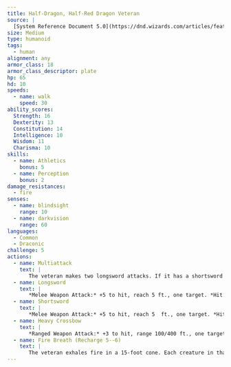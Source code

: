 ```yaml
---
title: Half-Dragon, Half-Red Dragon Veteran
source: |
  [System Reference Document 5.0](https://dnd.wizards.com/articles/features/systems-reference-document-srd)
size: Medium
type: humanoid
tags:
  - human
alignment: any
armor_class: 18
armor_class_descriptor: plate
hp: 65
hd: 10
speeds:
  - name: walk
    speed: 30
ability_scores:
  Strength: 16
  Dexterity: 13
  Constitution: 14
  Intelligence: 10
  Wisdom: 11
  Charisma: 10
skills:
  - name: Athletics
    bonus: 5
  - name: Perception
    bonus: 2
damage_resistances:
  - fire
senses:
  - name: blindsight
    range: 10
  - name: darkvision
    range: 60
languages:
  - Common
  - Draconic
challenge: 5
actions:
  - name: Multiattack
    text: |
       The veteran makes two longsword attacks. If it has a shortsword drawn, it can also make a shortsword attack.
  - name: Longsword
    text: |
       *Melee Weapon Attack:* +5 to hit, reach 5 ft., one target. *Hit:* 7 (1d8 + 3) slashing damage, or 8 (1d10  + 3) slashing damage if used with two hands.
  - name: Shortsword
    text: |
       *Melee Weapon Attack:* +5 to hit, reach 5  ft., one target. *Hit:* 6 (1d6 + 3) piercing damage.
  - name: Heavy Crossbow
    text: |
       *Ranged Weapon Attack:* +3 to hit, range 100/400 ft., one target. *Hit:* 6 (1d10 + 1) piercing damage.
  - name: Fire Breath (Recharge 5--6)
    text: |
       The veteran exhales fire in a 15-foot cone. Each creature in that area must make a DC 15 Dexterity saving throw, taking 24 (7d6) fire damage on a failed save, or half as much damage on a successful one.
---
```


